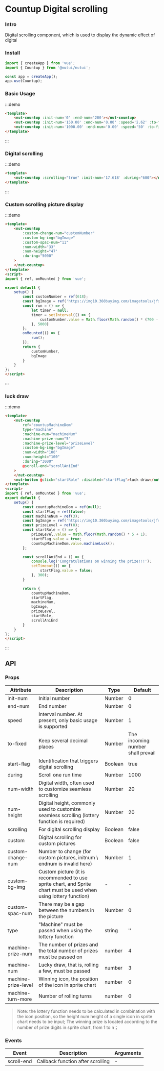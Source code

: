#  Countup Digital scrolling

### Intro

Digital scrolling component, which is used to display the dynamic effect of digital

### Install


``` javascript
import { createApp } from 'vue';
import { Countup } from '@nutui/nutui';

const app = createApp();
app.use(Countup);
```


### Basic Usage
:::demo

```html
<template>
    <nut-countup :init-num='0' :end-num='200'></nut-countup>
    <nut-countup :init-num='150.00' :end-num='0.00' :speed='2.62' :to-fixed='2'></nut-countup>
    <nut-countup :init-num='1000.00' :end-num='0.00' :speed='50' :to-fixed='2'></nut-countup>
</template>
```

:::
### Digital scrolling
:::demo

```html
<template>
    <nut-countup :scrolling="true" :init-num='17.618' :during="600"></nut-countup>
</template>
```

:::

### Custom scrolling picture display
:::demo

```html
<template>
    <nut-countup
        :custom-change-num="customNumber"
        :custom-bg-img="bgImage"
        :custom-spac-num="11"
        :num-width="33"
        :num-height="47"
        :during="5000"
    >
    </nut-countup>
</template>
<script>
import { ref, onMounted } from 'vue';

export default {
    setup() {
        const customNumber = ref(618);
        const bgImage = ref('https://img10.360buyimg.com/imagetools/jfs/t1/133024/3/2251/2646/5ee7549aE8dc02d7e/de6901b6c72db396.png');
        const run = () => {
            let timer = null;
            timer = setInterval(() => {
                customNumber.value = Math.floor(Math.random() * (700 - 100 + 1) + 100);
            }, 5000)
        };
        onMounted(() => {
            run();
        });
        return {
            customNumber,
            bgImage
        }
    }
};
</script>
```
:::

### luck draw
:::demo

```html
<template>
    <nut-countup
        ref="countupMachineDom"
        type="machine"
        :machine-num="machineNum"
        :machine-prize-num="5"
        :machine-prize-level="prizeLevel"
        :custom-bg-img="bgImage"
        :num-width="100"
        :num-height="100"
        :during="3000"
        @scroll-end="scrollAniEnd"
    >
    </nut-countup>
    <nut-button @click="startRole" :disabled="startFlag">luck draw</nut-button>
</template>
<script>
import { ref, onMounted } from 'vue';
export default {
    setup() {
        const countupMachineDom = ref(null);
        const startFlag = ref(false);
        const machineNum = ref(3);
        const bgImage = ref('https://img10.360buyimg.com/imagetools/jfs/t1/121466/20/6784/28830/5f06e7f2Edbb8998c/9bdd9e7b24dff9fe.png');
        const prizeLevel = ref(0);
        const startRole = () => {
            prizeLevel.value = Math.floor(Math.random() * 5 + 1);
            startFlag.value = true;
            countupMachineDom.value.machineLuck();
        };

        const scrollAniEnd = () => {
            console.log('Congratulations on winning the prize!!!');
            setTimeout(() => {
                startFlag.value = false;
            }, 300);
        }

        return {
            countupMachineDom,
            startFlag,
            machineNum,
            bgImage,
            prizeLevel,
            startRole,
            scrollAniEnd
        }
    }
};
</script>
```
:::

## API
### Props

| Attribute | Description | Type   | Default |
|----- | ----- | ----- | ----- 
| init-num | Initial number | Number | 0
| end-num | End number | Number | 0
| speed | Interval number. At present, only basic usage is supported | Number | 1
| to-fixed | Keep several decimal places | Number | The incoming number shall prevail
| start-flag | Identification that triggers digital scrolling | Boolean | true
| during | Scroll one run time | Number | 1000
| num-width | Digital width, often used to customize seamless scrolling | Number | 20
| num-height | Digital height, commonly used to customize seamless scrolling (lottery function is required) | Number | 20
| scrolling | For digital scrolling display | Boolean | false
| custom | Digital scrolling for custom pictures | Boolean | false
| custom-change-num | Number to change (for custom pictures, initnum \ endnum is invalid here) | Number | 1
| custom-bg-img | Custom picture (it is recommended to use sprite chart, and Sprite chart must be used when using lottery function) | - | -
| custom-spac-num | There may be a gap between the numbers in the picture | Number | 0
| type | "Machine" must be passed when using the lottery function | string | ''
| machine-prize-num | The number of prizes and the total number of prizes must be passed on | number | 4
| machine-num | Lucky draw, that is, rolling a few, must be passed | number | 3
| machine-prize-level | Winning icon, the position of the icon in sprite chart | number | 0
| machine-turn-more | Number of rolling turns | number | 0

> Note: the lottery function needs to be calculated in combination with the icon position, so the height num height of a single icon in sprite chart needs to be input; The winning prize is located according to the number of prize digits in sprite chart, from 1 to n；





### Events

| Event | Description   | Arguments   |
|----- | ----- | -----
| scroll-end | Callback function after scrolling | - 
    